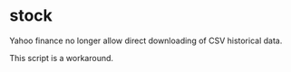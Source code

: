 # stock

Yahoo finance no longer allow direct downloading of CSV historical data.

This script is a workaround.

